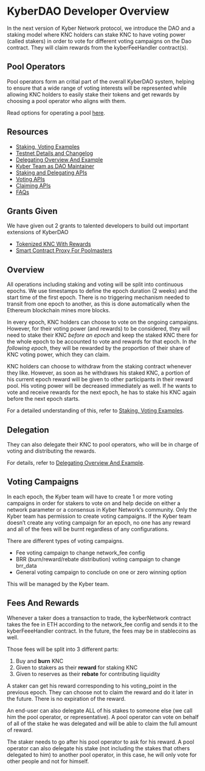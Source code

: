 # KyberDAO Developer Overview
In the next version of Kyber Network protocol, we introduce the DAO and a staking model where KNC holders can stake KNC to have voting power (called stakers) in order to vote for different voting campaigns on the Dao contract. They will claim rewards from the kyberFeeHandler contract(s).

## Pool Operators
Pool operators form an critial part of the overall KyberDAO system, helping to ensure that a wide range of voting interests will be represented while allowing KNC holders to easily stake their tokens and get rewards by choosing a pool operator who aligns with them.

Read options for operating a pool [here](pool-operator-options.md).

## Resources
- [Staking, Voting Examples](staking-voting-examples.md)
- [Testnet Details and Changelog](testnet.md)
- [Delegating Overview And Example](delegating-example.md)
- [Kyber Team as DAO Maintainer](kyber-team-maintainer.md)
- [Staking and Delegating APIs](staking-api.md)
- [Voting APIs](voting-api.md)
- [Claiming APIs](claiming-api.md)
- [FAQs](faqs.md)

## Grants Given 
We have given out 2 grants to talented developers to build out important extensions of KyberDAO
- [Tokenized KNC With Rewards](tokenized-knc-grant.md)
- [Smart Contract Proxy For Poolmasters](smart-contract-proxy-grant.md)


## Overview
All operations including staking and voting will be split into continuous epochs. We use timestamps to define the epoch duration (2 weeks) and the start time of the first epoch. There is no triggering mechanism needed to transit from one epoch to another, as this is done automatically when the Ethereum blockchain mines more blocks.

In every epoch, KNC holders can choose to vote on the ongoing campaigns. However, for their voting power (and rewards) to be considered, they will need to stake their KNC *before an epoch* and keep the staked KNC there for the whole epoch to be accounted to vote and rewards for that epoch. In *the following epoch*, they will be rewarded by the proportion of their share of KNC voting power, which they can claim.

KNC holders can choose to withdraw from the staking contract whenever they like. However, as soon as he withdraws his staked KNC, a portion of his current epoch reward will be given to other participants in their reward pool. His voting power will be decreased immediately as well. If he wants to vote and receive rewards for the next epoch, he has to stake his KNC again before the next epoch starts.

For a detailed understanding of this, refer to [Staking, Voting Examples](staking-voting-examples.md).

## Delegation
They can also delegate their KNC to pool operators, who will be in charge of voting and distributing the rewards. 

For details, refer to [Delegating Overview And Example](delegating-example.md).

## Voting Campaigns
In each epoch, the Kyber team will have to create 1 or more voting campaigns in order for stakers to vote on and help decide on either a network parameter or a consensus in Kyber Network’s community. Only the Kyber team has permission to create voting campaigns. If the Kyber team doesn’t create any voting campaign for an epoch, no one has any reward and all of the fees will be burnt regardless of any configurations.

There are different types of voting campaigns.
- Fee voting campaign to change network_fee config
- BRR (burn/reward/rebate distribution) voting campaign to change brr_data
- General voting campaign to conclude on one or zero winning option

This will be managed by the Kyber team. 


## Fees And Rewards
Whenever a taker does a transaction to trade, the kyberNetwork contract takes the fee in ETH according to the network_fee config and sends it to the kyberFeeeHandler contract. In the future, the fees may be in stablecoins as well.

Those fees will be split into 3 different parts:
1) Buy and **burn** KNC
2) Given to stakers as their **reward** for staking KNC
3) Given to reserves as their **rebate** for contributing liquidity

A staker can get his reward corresponding to his voting_point in the previous epoch. They can choose not to claim the reward and do it later in the future. There is no expiration of the reward. 

An end-user can also delegate ALL of his stakes to someone else (we call him the pool operator, or representative). A pool operator can vote on behalf of all of the stake he was delegated and will be able to claim the full amount of reward.

The staker needs to go after his pool operator to ask for his reward. A pool operator can also delegate his stake (not including the stakes that others delegated to him) to another pool operator, in this case, he will only vote for other people and not for himself.
